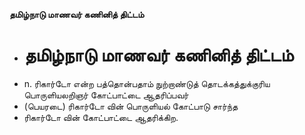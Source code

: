 **தமிழ்நாடு மாணவர் கணினித் திட்டம்**
- # தமிழ்நாடு மாணவர் கணினித் திட்டம்
- n. ரிகார்டோ  என்ற பத்தொன்பதாம் நுற்றாண்டுத் தொடக்கத்துக்குரிய பொருளியலறிஞர் கோட்பாட்டை ஆதரிப்பவர்
- (பெயரடை) ரிகார்டோ வின் பொருளியல் கோட்பாடு சார்ந்த
- ரிகார்டோ வின் கோட்பாட்டை ஆதரிக்கிற.

